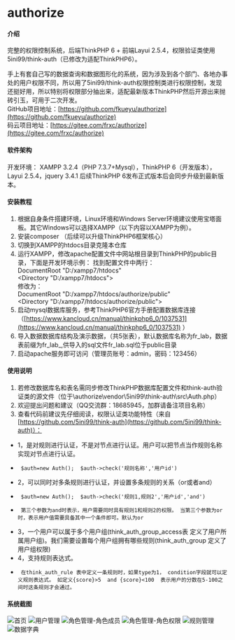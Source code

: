 # authorize

#### 介绍
完整的权限控制系统，后端ThinkPHP 6 + 前端Layui 2.5.4，权限验证类使用5ini99/think-auth（已修改为适配ThinkPHP6）。

手上有套自己写的数据查询和数据图形化的系统，因为涉及到各个部门、各地办事处的用户权限不同，所以用了5ini99/think-auth权限控制类进行权限控制，发现还挺好用，所以特别将权限部分抽出来，适配最新版本ThinkPHP然后开源出来抛砖引玉，可用于二次开发。  
GitHub项目地址：[https://github.com/fkueyu/authorize](https://github.com/fkueyu/authorize)  
码云项目地址：[https://gitee.com/frxc/authorize](https://gitee.com/frxc/authorize)  

#### 软件架构
开发环境： XAMPP 3.2.4（PHP 7.3.7+Mysql），ThinkPHP 6（开发版本），Layui 2.5.4，jquery 3.4.1
后续ThinkPHP 6发布正式版本后会同步升级到最新版本。

#### 安装教程

1. 根据自身条件搭建环境，Linux环境和Windows Server环境建议使用宝塔面板。其它Windows可以选择XAMPP（以下内容以XAMPP为例）。
2. 安装composer （后续可以升级ThinkPHP6框架核心）
3. 切换到XAMPP的htdocs目录克隆本仓库
4. 运行XAMPP，修改apache配置文件中网站根目录到ThinkPHP的public目录，下面是开发环境示例：
找到配置文件中两行：  
DocumentRoot "D:/xampp7/htdocs"  
<Directory "D:/xampp7/htdocs">  
修改为：  
DocumentRoot "D:/xampp7/htdocs/authorize/public"  
<Directory "D:/xampp7/htdocs/authorize/public">  
5. 启动mysql数据库服务，参考ThinkPHP6官方手册配置数据库连接（[https://www.kancloud.cn/manual/thinkphp6_0/1037531](https://www.kancloud.cn/manual/thinkphp6_0/1037531) ）
6. 导入数据数据库结构及演示数据，（共5张表），默认数据库名称为fr_lab，数据表前缀为fr_lab_,供导入的sql文件fr_lab.sql位于public目录
7. 启动apache服务即可访问（管理员账号：admin，密码：123456）


#### 使用说明

1. 若修改数据库名和表名需同步修改ThinkPHP数据库配置文件和think-auth验证类的源文件（位于\authorize\vendor\5ini99\think-auth\src\Auth.php）
2. 欢迎提出问题和建议（QQ交流群：18685945，加群请备注项目名称）
3. 查看代码前建议先仔细阅读，权限认证类功能特性（来自[https://github.com/5ini99/think-auth](https://github.com/5ini99/think-auth)）：  
 * 1，是对规则进行认证，不是对节点进行认证。用户可以把节点当作规则名称实现对节点进行认证。  
 *      $auth=new Auth();  $auth->check('规则名称','用户id')
 * 2，可以同时对多条规则进行认证，并设置多条规则的关系（or或者and）
 *      $auth=new Auth();  $auth->check('规则1,规则2','用户id','and')
 *      第三个参数为and时表示，用户需要同时具有规则1和规则2的权限。 当第三个参数为or时，表示用户值需要具备其中一个条件即可。默认为or
 * 3，一个用户可以属于多个用户组(think_auth_group_access表 定义了用户所属用户组)。我们需要设置每个用户组拥有哪些规则(think_auth_group 定义了用户组权限)
 * 4，支持规则表达式。
 *      在think_auth_rule 表中定义一条规则时，如果type为1， condition字段就可以定义规则表达式。 如定义{score}>5  and {score}<100  表示用户的分数在5-100之间时这条规则才会通过。

#### 系统截图

![首页](https://images.gitee.com/uploads/images/2019/0731/151222_2c6411f1_1219033.png "QQ截图20190731151159.png")
![用户管理](https://images.gitee.com/uploads/images/2019/0731/151320_b1679188_1219033.png "QQ截图20190731151159.png")
![角色管理-角色成员](https://images.gitee.com/uploads/images/2019/0731/151422_4da967ef_1219033.png "QQ截图20190731151349.png")
![角色管理-角色权限](https://images.gitee.com/uploads/images/2019/0731/151740_ae445a4f_1219033.png "QQ截图20190731151717.png")
![规则管理](https://images.gitee.com/uploads/images/2019/0731/151823_fed7920b_1219033.png "QQ截图20190731151717.png")
![数据字典](https://images.gitee.com/uploads/images/2019/0731/170740_4d74217f_1219033.png "QQ截图20190731151717.png")

